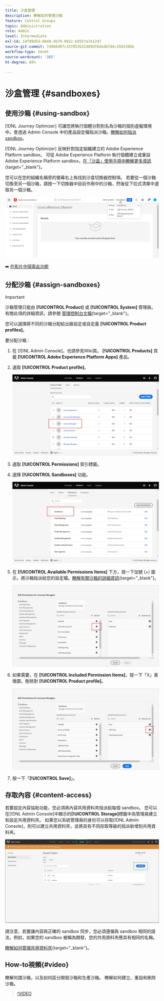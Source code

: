```yaml
---
title: 沙盒管理
description: 瞭解如何管理沙箱
feature: Control Groups
topic: Administration
role: Admin
level: Intermediate
exl-id: 14f80d5d-0840-4b79-9922-6d557a7e1247
source-git-commit: 7d466d87c337053b32489df6dedbfd4c350230bb
workflow-type: tm+mt
source-wordcount: '365'
ht-degree: 66%

---
```


# 沙盒管理 {#sandboxes}

## 使用沙箱 {#using-sandbox}

[!DNL Journey Optimizer] 可讓您將執行個體分割到名為沙箱的個別虛擬環境中。會透過 Admin Console 中的產品設定檔指派沙箱。[瞭解如何指派 sandbox](permissions.md#create-product-profile)。

[!DNL Journey Optimizer] 反映針對指定組織建立的 Adobe Experience Platform sandbox。
可從 Adobe Experience Platform 執行個體建立或重設 Adobe Experience Platform sandbox。[在「沙盒」使用手冊中瞭解更多資訊](https://experienceleague.adobe.com/docs/experience-platform/sandbox/ui/user-guide.html?lang=zh-Hant){target=&quot;_blank&quot;}。

您可以在您的組織名稱旁的螢幕右上角找到沙盒切換器控制項。 若要從一個沙箱切換至另一個沙箱，請按一下切換器中目前作用中的沙箱，然後從下拉式清單中選取另一個沙箱。

![](../assets/sandbox_5.png)

➡️ [在影片中探索此功能](#video)

## 分配沙箱 {#assign-sandboxes}

>[!IMPORTANT]
>
> 沙箱管理只能由 **[!UICONTROL Product]** 或 **[!UICONTROL System]** 管理員。 有關此項的詳細資訊，請參閱 [管理控制台文檔](https://helpx.adobe.com/enterprise/admin-guide.html/enterprise/using/admin-roles.ug.html){target=&quot;_blank&quot;}。

您可以選擇將不同的沙箱分配給出廠設定或自定義 **[!UICONTROL Product profiles]**。

要分配沙箱：

1. 在 [!DNL Admin Console]，也請參見Wiki頁。 **[!UICONTROL Products]** 頁籤 **[!UICONTROL Adobe Experience Platform Apps]** 產品。

1. 選取 **[!UICONTROL Product profile]**。

   ![](../assets/sandbox_1.png)

1. 選取 **[!UICONTROL Permissions]** 索引標籤。

1. 選擇 **[!UICONTROL Sandboxes]** 功能。

   ![](../assets/sandbox_2.png)

1. 在 **[!UICONTROL Available Permissions Items]** 下方，按一下加號 (+) 圖示，將沙箱指派給您的設定檔。[瞭解有關沙箱的詳細資訊](https://experienceleague.adobe.com/docs/experience-platform/sandbox/home.html?lang=zh-Hant){target=&quot;_blank&quot;}。

   ![](../assets/sandbox_3.png)

1. 如果需要，在 **[!UICONTROL Included Permission Items]**，按一下「X」表徵圖，刪除對 **[!UICONTROL Product profile]**。

   ![](../assets/sandbox_4.png)

1. 按一下「**[!UICONTROL Save]**」。

## 存取內容 {#content-access}

若要設定內容協助功能，您必須將內容共用資料夾指派給每個 sandbox。 您可以在[!DNL Admin Console]中顯示的&#x200B;**[!UICONTROL Storage]**&#x200B;標籤中為管理員建立和設定共用資料夾。 如果您以系統管理員的身份可以存取[!DNL Admin Console]，則可以建立共用資料夾，並將具有不同存取等級的指派新增到共用資料夾。

![](../assets/do-not-localize/content_access.png)

請注意，若要讓內容與正確的 sandbox 同步，您必須遵循與 sandbox 相同的語法，例如，如果您的 sandbox 被稱為開發，您的共用資料夾應具有相同的名稱。

[瞭解如何管理共用資料夾](https://helpx.adobe.com/enterprise/admin-guide.html/enterprise/using/manage-adobe-storage.ug.html){target=&quot;_blank&quot;}。

## How-to視頻{#video}

瞭解何謂沙箱，以及如何區分開發沙箱和生產沙箱。 瞭解如何建立、重設和刪除沙箱。

>[!VIDEO](https://video.tv.adobe.com/v/334355?quality=12)
